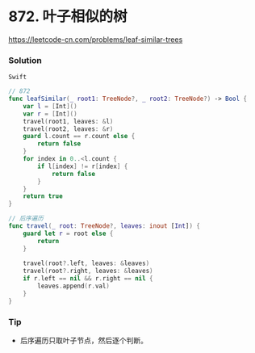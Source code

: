 # 872. 叶子相似的树

<https://leetcode-cn.com/problems/leaf-similar-trees>


### Solution

`Swift`

```swift
// 872
func leafSimilar(_ root1: TreeNode?, _ root2: TreeNode?) -> Bool {
    var l = [Int]()
    var r = [Int]()
    travel(root1, leaves: &l)
    travel(root2, leaves: &r)
    guard l.count == r.count else {
        return false
    }
    for index in 0..<l.count {
        if l[index] != r[index] {
            return false
        }
    }
    return true
}

// 后序遍历
func travel(_ root: TreeNode?, leaves: inout [Int]) {
    guard let r = root else {
        return
    }
    
    travel(root?.left, leaves: &leaves)
    travel(root?.right, leaves: &leaves)
    if r.left == nil && r.right == nil {
        leaves.append(r.val)
    }
}

```

### Tip

- 后序遍历只取叶子节点，然后逐个判断。